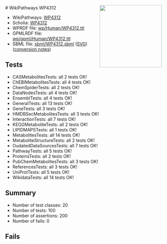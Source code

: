 <img style="float: right; width: 200px" src="../logo.png" />
# WikiPathways WP4312

* WikiPathways: [WP4312](https://identifiers.org/wikipathways:WP4312)
* Scholia: [WP4312](https://scholia.toolforge.org/wikipathways/WP4312)
* WPRDF file: [wp/Human/WP4312.ttl](../wp/Human/WP4312.ttl)
* GPMLRDF file: [wp/gpml/Human/WP4312.ttl](../wp/gpml/Human/WP4312.ttl)
* SBML file: [sbml/WP4312.sbml](../sbml/WP4312.sbml) ([SVG](../sbml/WP4312.svg)) ([conversion notes](../sbml/WP4312.txt))

## Tests
* CASMetabolitesTests: all 2 tests OK!
* ChEBIMetabolitesTests: all 4 tests OK!
* ChemSpiderTests: all 2 tests OK!
* DataNodesTests: all 4 tests OK!
* EnsemblTests: all 4 tests OK!
* GeneralTests: all 13 tests OK!
* GeneTests: all 3 tests OK!
* HMDBSecMetabolitesTests: all 3 tests OK!
* InteractionTests: all 7 tests OK!
* KEGGMetaboliteTests: all 2 tests OK!
* LIPIDMAPSTests: all 1 tests OK!
* MetabolitesTests: all 14 tests OK!
* MetaboliteStructureTests: all 2 tests OK!
* OudatedDataSourcesTests: all 7 tests OK!
* PathwayTests: all 5 tests OK!
* ProteinsTests: all 2 tests OK!
* PubChemMetabolitesTests: all 3 tests OK!
* ReferencesTests: all 3 tests OK!
* UniProtTests: all 5 tests OK!
* WikidataTests: all 14 tests OK!


## Summary

* Number of test classes: 20
* Number of tests: 100
* Number of assertions: 200
* Number of fails: 0

## Fails

